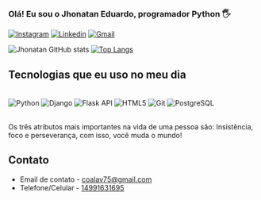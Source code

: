 ### Olá! Eu sou o Jhonatan Eduardo, programador Python 🖐️


[![Instagram](https://img.shields.io/badge/Instagram-E4405F?style=for-the-badge&logo=instagram&logoColor=white)](https://www.instagram.com/akinori404)
[![Linkedin](https://img.shields.io/badge/LinkedIn-0077B5?style=for-the-badge&logo=linkedin&logoColor=white)](https://www.linkedin.com/in/jhonatan-eduardo-08a85b19a/)
[![Gmail](https://img.shields.io/badge/WhatsApp-25D366?style=for-the-badge&logo=whatsapp&logoColor=white)](https://wa.me/5514991631695)


![Jhonatan GitHub stats](https://github-readme-stats.vercel.app/api?username=AkinoriKoerich&show_icons=true&theme=dracula)
[![Top Langs](https://github-readme-stats.vercel.app/api/top-langs/?username=AkinoriKoerich)](https://github.com/anuraghazra/github-readme-stats)

## Tecnologias que eu uso no meu dia

<div style="display: inline_block"><br/>
    <img align="center" alt="Python" src="https://img.shields.io/badge/Python-3776AB?style=for-the-badge&logo=python&logoColor=white" >
    <img align="center" alt="Django" src="https://img.shields.io/badge/Django-092E20?style=for-the-badge&logo=django&logoColor=white" >
    <img align="center" alt="Flask API" src="https://img.shields.io/badge/Flask-000000?style=for-the-badge&logo=flask&logoColor=white" >
    <img align="center" alt="HTML5" src="https://img.shields.io/badge/HTML5-E34F26?style=for-the-badge&logo=html5&logoColor=white" >
    <img align="center" alt="Git" src="https://img.shields.io/badge/GIT-E44C30?style=for-the-badge&logo=git&logoColor=white" >
    <img align="center" alt="PostgreSQL" src="https://img.shields.io/badge/PostgreSQL-316192?style=for-the-badge&logo=postgresql&logoColor=white" >
</div><br/>

Os três atributos mais importantes na vida de uma pessoa são: Insistência, foco e perseverança, com isso, você muda o mundo!

## Contato

- Email de contato - coalav75@gmail.com<br/>
- Telefone/Celular - [14991631695](https://wa.me/5514991631695)

